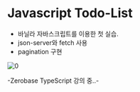 # Javascript Todo-List

- 바닐라 자바스크립트를 이용한 첫 실습.
- json-server와 fetch 사용
- pagination 구현


![0](https://user-images.githubusercontent.com/110772094/211556817-75ab97ce-33b1-43c8-ae0e-ed2832f1f756.PNG)


-Zerobase TypeScript 강의 중..-
